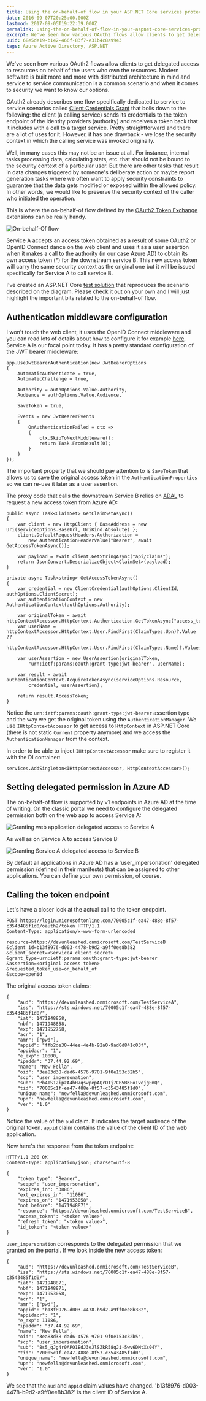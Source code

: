```yaml
---
title: Using the on-behalf-of flow in your ASP.NET Core services protected by Azure AD
date: 2016-09-07T20:25:00.000Z
lastmod: 2017-09-05T19:22:39.000Z
permalink: using-the-on-behalf-of-flow-in-your-aspnet-core-services-protected-by-azure-ad
excerpt: We've seen how various OAuth2 flows allow clients to get delegated access to resources on behalf of the users who own the resources. Modern software is built more and more with distributed architecture in mind and service to service communication is a common scenario and when it comes to security...
uuid: 68e5de19-b142-466f-83f7-e31b4c8a9943
tags: Azure Active Directory, ASP.NET
---
```


We've seen how various OAuth2 flows allow clients to get delegated access to resources on behalf of the users who own the resources. Modern software is built more and more with distributed architecture in mind and service to service communication is a common scenario and when it comes to security we want to know our options.

OAuth2 already describes one flow specifically dedicated to service to service scenarios called [Client Credentials Grant](https://tools.ietf.org/html/rfc6749#page-40) that boils down to the following: the client (a calling service) sends its credentials to the token endpoint of the identity providers (authority) and receives a token back that it includes with a call to a target service. Pretty straightforward and there are a lot of uses for it. However, it has one drawback - we lose the security context in which the calling service was invoked originally.

Well, in many cases this may not be an issue at all. For instance, internal tasks processing data, calculating stats, etc. that should not be bound to the security context of a particular user. But there are other tasks that result in data changes triggered by someone's deliberate action or maybe report generation tasks where we often want to apply security constraints to guarantee that the data gets modified or exposed within the allowed policy. In other words, we would like to preserve the security context of the caller who initiated the operation.

This is where the on-behalf-of flow defined by the [OAuth2 Token Exchange](https://tools.ietf.org/html/draft-ietf-oauth-token-exchange-02) extensions can be really handy.

![On-behalf-Of flow](https://blogcontent.azureedge.net/OnBehalfOf.png)

Service A accepts an access token obtained as a result of some OAuth2 or OpenID Connect dance on the web client and uses it as a user assertion when it makes a call to the authority (in our case Azure AD) to obtain its own access token (*) for the downstream service B. This new access token will carry the same security context as the original one but it will be issued specifically for Service A to call service B.

I've created an ASP.NET Core [test solution](https://github.com/dzimchuk/azure-ad-on-behalf-of-flow) that reproduces the scenario described on the diagram. Please check it out on your own and I will just highlight the important bits related to the on-behalf-of flow.

## Authentication middleware configuration

I won't touch the web client, it uses the OpenID Connect middleware and you can read lots of details about how to configure it for example [here](/post/accessing-azure-ad-protected-resources-using-openid-connect). Service A is our focal point today. It has a pretty standard configuration of the JWT bearer middleware:

```
app.UseJwtBearerAuthentication(new JwtBearerOptions
{
    AutomaticAuthenticate = true,
    AutomaticChallenge = true,

    Authority = authOptions.Value.Authority,
    Audience = authOptions.Value.Audience,

    SaveToken = true,
    
    Events = new JwtBearerEvents
    {
        OnAuthenticationFailed = ctx =>
        {
            ctx.SkipToNextMiddleware();
            return Task.FromResult(0);
        }
    }
});
```

The important property that we should pay attention to is `SaveToken` that allows us to save the original access token in the `AuthenticationProperties` so we can re-use it later as a user assertion.

The proxy code that calls the downstream Service B relies on [ADAL](https://github.com/AzureAD/azure-activedirectory-library-for-dotnet) to request a new access token from Azure AD:

```
public async Task<ClaimSet> GetClaimSetAsync()
{
    var client = new HttpClient { BaseAddress = new Uri(serviceOptions.BaseUrl, UriKind.Absolute) };
    client.DefaultRequestHeaders.Authorization =
        new AuthenticationHeaderValue("Bearer", await GetAccessTokenAsync());

    var payload = await client.GetStringAsync("api/claims");
    return JsonConvert.DeserializeObject<ClaimSet>(payload);
}

private async Task<string> GetAccessTokenAsync()
{
    var credential = new ClientCredential(authOptions.ClientId, authOptions.ClientSecret);
    var authenticationContext = new AuthenticationContext(authOptions.Authority);

    var originalToken = await httpContextAccessor.HttpContext.Authentication.GetTokenAsync("access_token");
    var userName = httpContextAccessor.HttpContext.User.FindFirst(ClaimTypes.Upn)?.Value ??
        httpContextAccessor.HttpContext.User.FindFirst(ClaimTypes.Name)?.Value;

    var userAssertion = new UserAssertion(originalToken, 
        "urn:ietf:params:oauth:grant-type:jwt-bearer", userName);

    var result = await authenticationContext.AcquireTokenAsync(serviceOptions.Resource,
        credential, userAssertion);

    return result.AccessToken;
}
```

Notice the `urn:ietf:params:oauth:grant-type:jwt-bearer` assertion type and the way we get the original token using the `AuthenticationManager`. We use `IHttpContextAccessor` to get access to `HttpContext` in ASP.NET Core (there is not static `Current` property anymore) and we access the `AuthenticationManager` from the context.

In order to be able to inject `IHttpContextAccessor` make sure to register it with the DI container:

```
services.AddSingleton<IHttpContextAccessor, HttpContextAccessor>();
```

## Setting delegated permission in Azure AD

The on-behalf-of flow is supported by v1 endpoints in Azure AD at the time of writing. On the classic portal we need to configure the delegated permission both on the web app to access Service A:

![Granting web application delegated access to Service A](https://blogcontent.azureedge.net/azuread-servicea.png)

As well as on Service A to access Service B:

![Granting Service A delegated access to Service B](https://blogcontent.azureedge.net/azuread-serviceb.png)

By default all applications in Azure AD has a 'user_impersonation' delegated permission (defined in their manifests) that can be assigned to other applications. You can define your own permission, of course.

## Calling the token endpoint

Let's have a closer look at the actual call to the token endpoint.

```
POST https://login.microsoftonline.com/70005c1f-ea47-488e-8f57-c3543485f1d0/oauth2/token HTTP/1.1
Content-Type: application/x-www-form-urlencoded

resource=https://devunleashed.onmicrosoft.com/TestServiceB
&client_id=b13f8976-d003-4478-b9d2-a9ff0ee8b382
&client_secret=<ServiceA client secret>
&grant_type=urn:ietf:params:oauth:grant-type:jwt-bearer
&assertion=<original access token>
&requested_token_use=on_behalf_of
&scope=openid
```

The original access token claims:

```
{
	"aud": "https://devunleashed.onmicrosoft.com/TestServiceA",
	"iss": "https://sts.windows.net/70005c1f-ea47-488e-8f57-c3543485f1d0/",
	"iat": 1471948858,
	"nbf": 1471948858,
	"exp": 1471952758,
	"acr": "1",
	"amr": ["pwd"],
	"appid": "ffb2de30-44ee-4e4b-92a0-9ad0d841c03f",
	"appidacr": "1",
	"e_exp": 10800,
	"ipaddr": "37.44.92.69",
	"name": "New Fella",
	"oid": "3ea83d38-dad6-4576-9701-9f0e153c32b5",
	"scp": "user_impersonation",
	"sub": "Pb4IS12ipzA4hH7qswpepAQrOTj7CB5BKFoIvejgEmQ",
	"tid": "70005c1f-ea47-488e-8f57-c3543485f1d0",
	"unique_name": "newfella@devunleashed.onmicrosoft.com",
	"upn": "newfella@devunleashed.onmicrosoft.com",
	"ver": "1.0"
}
```

Notice the value of the `aud` claim. It indicates the target audience of the original token. `appid` claim contains the value of the client ID of the web application.

Now here's the response from the token endpoint:

```
HTTP/1.1 200 OK
Content-Type: application/json; charset=utf-8

{
	"token_type": "Bearer",
	"scope": "user_impersonation",
	"expires_in": "3886",
	"ext_expires_in": "11086",
	"expires_on": "1471953058",
	"not_before": "1471948871",
	"resource": "https://devunleashed.onmicrosoft.com/TestServiceB",
	"access_token": "<token value>",
	"refresh_token": "<token value>",
	"id_token": "<token value>"
}
```

`user_impersonation` corresponds to the delegated permission that we granted on the portal. If we look inside the new access token:

```
{
	"aud": "https://devunleashed.onmicrosoft.com/TestServiceB",
	"iss": "https://sts.windows.net/70005c1f-ea47-488e-8f57-c3543485f1d0/",
	"iat": 1471948871,
	"nbf": 1471948871,
	"exp": 1471953058,
	"acr": "1",
	"amr": ["pwd"],
	"appid": "b13f8976-d003-4478-b9d2-a9ff0ee8b382",
	"appidacr": "1",
	"e_exp": 11086,
	"ipaddr": "37.44.92.69",
	"name": "New Fella",
	"oid": "3ea83d38-dad6-4576-9701-9f0e153c32b5",
	"scp": "user_impersonation",
	"sub": "8s5_qJg4r0APO1EdJ3eJlSZkR58qJi-5wv6DMtXs04Y",
	"tid": "70005c1f-ea47-488e-8f57-c3543485f1d0",
	"unique_name": "newfella@devunleashed.onmicrosoft.com",
	"upn": "newfella@devunleashed.onmicrosoft.com",
	"ver": "1.0"
}
```

We see that the `aud` and `appid` claim values have changed. 'b13f8976-d003-4478-b9d2-a9ff0ee8b382' is the client ID of Service A.